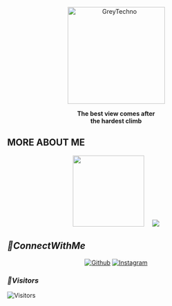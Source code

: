 <p align="center"><a href="https://github.com/GreyTechno"><img src="https://avatars.githubusercontent.com/u/111515426?v=4" width="225" height="225" alt="GreyTechno"></a></p>
<b><p align="center">The best view comes after<br>the hardest climb</p></b>

## MORE ABOUT ME

<p align="center"><a href="https://github.com/htr-tech">
<img height="165" src="https://github-readme-stats.vercel.app/api?username=GreyTechno&show_icons=true&include_all_commits=true&theme=react&cache_seconds=3200&hide_border=true"/></a>
&nbsp;&nbsp;&nbsp;
<a href="https://github.com/GreyTechno"><img src="https://github-readme-stats.vercel.app/api/top-langs/?username=GreyTechno&layout=compact&theme=react&hide_border=true"/>
</a></p>


<h2><b><i>📡ConnectWithMe</i></b></h2>
<p align="center">
<a href="https://github.com/GreyTechno"><img title="Github" src="https://img.shields.io/badge/grey-techno-brightgreen?style=for-the-badge&logo=github"></a>
<a href="https://instagram.com/grey.techno"><img title="Instagram" src="https://img.shields.io/badge/INSTAGRAM-grey?style=for-the-badge&logo=instagram"></a>
</p>
<h3><b><i>🚀Visitors</i></b></h3>
<img src="https://profile-counter.glitch.me/GreyTechno/count.svg" alt="Visitors">

